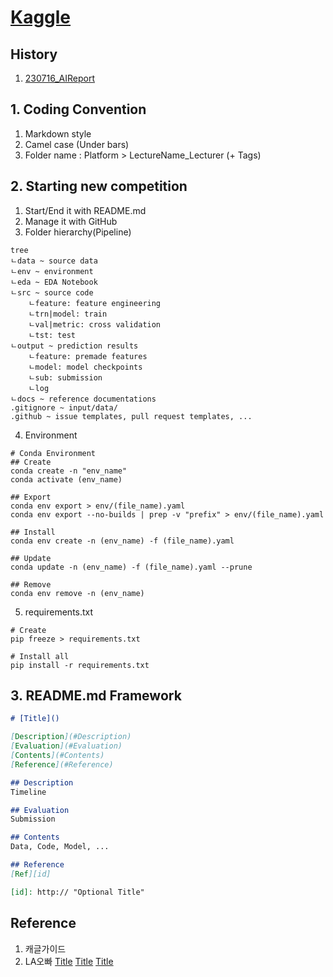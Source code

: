# [Kaggle](https://www.kaggle.com/)

## History
1. [230716_AIReport](https://www.kaggle.com/competitions/2023-kaggle-ai-report)



## 1. Coding Convention
1. Markdown style
2. Camel case (Under bars)
3. Folder name : Platform > LectureName_Lecturer (+ Tags)



## 2. Starting new competition
1. Start/End it with README.md
2. Manage it with GitHub
3. Folder hierarchy(Pipeline)
```
tree
ㄴdata ~ source data
ㄴenv ~ environment
ㄴeda ~ EDA Notebook
ㄴsrc ~ source code
    ㄴfeature: feature engineering
    ㄴtrn|model: train
    ㄴval|metric: cross validation
    ㄴtst: test
ㄴoutput ~ prediction results
    ㄴfeature: premade features
    ㄴmodel: model checkpoints
    ㄴsub: submission
    ㄴlog
ㄴdocs ~ reference documentations
.gitignore ~ input/data/
.github ~ issue templates, pull request templates, ...
```
4. Environment
```
# Conda Environment
## Create
conda create -n "env_name"
conda activate (env_name)

## Export
conda env export > env/(file_name).yaml
conda env export --no-builds | prep -v "prefix" > env/(file_name).yaml

## Install
conda env create -n (env_name) -f (file_name).yaml

## Update
conda update -n (env_name) -f (file_name).yaml --prune

## Remove
conda env remove -n (env_name)
```

5. requirements.txt
```
# Create
pip freeze > requirements.txt

# Install all
pip install -r requirements.txt
```


## 3. README.md Framework
```Markdown
# [Title]()

[Description](#Description)  
[Evaluation](#Evaluation)  
[Contents](#Contents)  
[Reference](#Reference)  

## Description
Timeline

## Evaluation
Submission

## Contents
Data, Code, Model, ...

## Reference
[Ref][id]

[id]: http:// "Optional Title"
```


## Reference
1. 캐글가이드
2. LA오빠
[Title](https://www.youtube.com/watch?v%253DahNx5rqCdfQ)
[Title](https://www.youtube.com/watch?v%253DHqhG7T9UL88)
[Title](https://www.youtube.com/watch?v%253DDk1dznYe5kA)